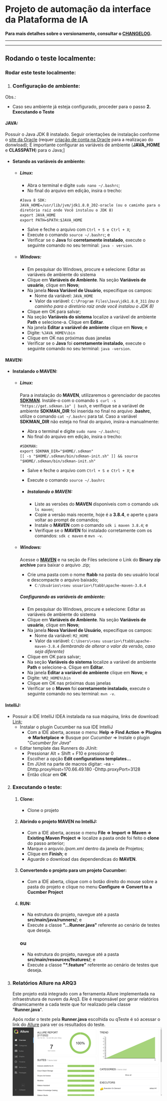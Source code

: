 # Projeto de automação da interface da Plataforma de IA

**Para mais detalhes sobre o versionamento, consultar o [CHANGELOG](https://fontes.intranet.bb.com.br/nia/nia-plataforma-ia-teste-interface-automatizado/nia-plataforma-ia-teste-interface-automatizado/-/blob/master/CHANGELOG.md).**

___
___
## Rodando o teste localmente:

### Rodar este teste localmente:
1.  ### Configuração de ambiente:
Obs.:
- Caso seu ambiente já esteja configurado, proceder para o passo **2. Executando o Teste**

#### JAVA:
Possuir o Java JDK 8 instalado. Seguir orientações de instalação conforme o [site da Oracle](https://www.oracle.com/java/technologies/javase/javase8u211-later-archive-downloads.html) (requer [criação de conta na Oracle](https://profile.oracle.com/myprofile/account/create-account.jspx) para a realizaçao do donwload); É importante configurar as variáveis de ambiente (**JAVA_HOME** e **CLASSPATH**) para o Java;]

- #### Setando as variáveis de ambiente:
	- ##### Linux:
		- Abra o terminal e digite `sudo nano ~/.bashrc`;
		- No final do arquivo em edição, insira o trecho:
		```
        #Java 8 SDK:
		JAVA_HOME=/usr/lib/jvm/jdk1.8.0_202-oracle (ou o caminho para o diretório raiz onde Você instalou o JDK 8)
		export JAVA_HOME
		export PATH=$PATH:$JAVA_HOME
        ```
		- Salve e feche o arquivo com `Ctrl + S e Ctrl + X`;
		- Execute o comando `source ~/.bashrc`; e
		- Verificar se o **Java** foi **corretamente instalado**, execute o seguinte comando no seu terminal: `java - version`.
	
	- ##### Windows:
		- Em pesquisar do Windows, procure e selecione: Editar as variáveis de ambiente do sistema
		- Clique em **Variáveis de Ambiente**. Na seção **Variáveis de usuário**, clique em **Novo**;
		- Na janela **Nova Variável de Usuário**, especifique os campos:
			- Nome da variável: `JAVA_HOME`
			- Valor da variável: `C:\Program Files\Java\jdk1.8.0_311` *(ou o caminho para o diretório raiz onde você instalou o JDK 8)*
		- Clique em OK para salvar;
		- Na seção **Variáveis do sistema** localize a variável de ambiente **Path** e selecione-a. Clique em **Editar**.
		- Na janela **Editar a variável de ambiente** clique em **Novo**; e
		- Digite: `%JAVA_HOME%\bin`
		- Clique em OK nas próximas duas janelas
		- Verificar se o **Java** foi **corretamente instalado**, execute o seguinte comando no seu terminal: `java -version`.

#### MAVEN:
- #### Instalando o MAVEN:
	- ##### Linux:
        Para a instalação do **MAVEN**, utilizaremos o gerenciador de pacotes **[SDKMAN](https://sdkman.io/)**.
        Instále-o com o comando `$ curl -s "https://get.sdkman.io" | bash`, e verifique se a variável de ambiente **SDKMAN_DIR** foi inserida no final no arquivo **.bashrc**, utilize o comando `cat ~/.bashrc` para tal.
        Caso a variável **SDKMAN_DIR** não esteja no final do arquivo, insira-a manualmente:
		- Abra o terminal e digite `sudo nano ~/.bashrc`;
		- No final do arquivo em edição, insira o trecho:
		```
	    #SDKMAN:
		export SDKMAN_DIR="$HOME/.sdkman"
		[[ -s "$HOME/.sdkman/bin/sdkman-init.sh" ]] && source "$HOME/.sdkman/bin/sdkman-init.sh"
        ```
		- Salve e feche o arquivo com `Ctrl + S e Ctrl + X`; e
		- Execute o comando `source ~/.bashrc`
	
        - ##### Instalando o MAVEN:
		    - Liste as versões do **MAVEN** disponíveis com o comando `sdk ls maven`;
		    - Copie a versão mais recente, hoje é a **3.8.4**, e aperte `q` para voltar ao prompt de comandos;
		    - Instale o **MAVEN** com o comando `sdk i maven 3.8.4`; e
		    - Verifique se o **MAVEN** foi instalado corretamente com os comandos: `sdk c maven` e `mvn -v`.

	- ##### Windows:
		Acesse o **[MAVEN](https://maven.apache.org/download.cgi)** e na seção de Files selecione o Link do **Binary zip archive** para baixar o arquivo .zip;
		- Crie uma pasta com o nome **ftabb** na pasta do seu usuário local e descompacte o arquivo baixado;
			- `C:\Usuários\<seu usuario>\ftabb\apache-maven-3.8.4`

		##### Configurando as variáveis de ambiente:
		- Em pesquisar do Windows, procure e selecione: Editar as variáveis de ambiente do sistema
		- Clique em **Variáveis de Ambiente**. Na seção **Variáveis de usuário**, clique em **Novo**;
		- Na janela **Nova Variável de Usuário**, especifique os campos:
			- Nome da variável: `M2_HOME`
			- Valor da variável: `C:\Users\<seu usuario>\ftabb\apache-maven-3.8.4` *(lembrando de alterar o valor da versão, caso seja diferente)*
		- Clique em OK para salvar;
		- Na seção **Variáveis do sistema** localize a variável de ambiente **Path** e selecione-a. Clique em **Editar**.
		- Na janela **Editar a variável de ambiente** clique em **Novo**; e
		- Digite: `%M2_HOME%\bin`
		- Clique em OK nas próximas duas janelas
		- Verificar se o **Maven** foi **corretamente instalado**, execute o seguinte comando no seu terminal: `mvn -v`.

#### IntelliJ:
- Possuir a IDE IntelliJ IDEA instalada na sua máquina, links de download: [Link](https://www.jetbrains.com/pt-br/idea/download/#section=windows);
    - Instalar o plugin Cucumber na sua IDE IntelliJ
        - Com a IDE aberta, acesse o menu: **Help => Find Action => Plugins => Marketplace =>** Busque por *Cucumber* => Instale o plugin "*Cucumber for Java*"
    - Editar template das Runners do JUnit:
        - Pressionar Alt + Shift + F10 e pressionar 0
        - Escolher a opção **Edit configurations templates...**
        - Em JUnit na parte de macros digitar: -ea -Dhttp.proxyHost=170.66.49.180 -Dhttp.proxyPort=3128
        - Então clicar em **OK**

2. ### Executando o teste:
    1. #### Clone:
         - Clone o projeto
    2. #### Abrindo o projeto MAVEN no IntelliJ:
         - Com a IDE aberta, acesse o menu **File => Import => Maven => Existing Maven Project =>** localize a pasta onde foi feito o **clone** do passo anterior;
          - Marque o arquvio */pom.xml* dentro da janela de Projetos;
          - Clique em **Finish**; e
          - Aguarde o download das dependendicas do **MAVEN**.
    3. #### Convertendo o projeto para um projeto Cucumber:
        - Com a IDE aberta, clique com o botão direito do mouse sobre a pasta do projeto e clique no menu **Configure => Convert to a Cucmber Project**
    4. #### RUN:
        - Na estrutura do projeto, navegue até a pasta **src/main/java/runners/**; e
        - Execute a classe **"...Runner.java"** referente ao cenário de testes que deseja.
        ### ou
        - Na estrutura do projeto, navegue até a pasta **src/main/resources/features/**; e
        - Execute a classe **"*.feature"** referente ao cenário de testes que deseja.

3. ### Relatórios Allure na ARQ3
    Este projeto está integrado com a ferramenta Allure implementada na infraestrutura de nuvem da Arq3. Ele é responsável por gerar relatórios dinamicamente a cada teste que for realizado pela classe "**Runner.java**".

    Após rodar o teste pela **Runner.java** escolhida ou qTeste é só acessar o link do [Allure][allure] para ver os resultados do teste.
    ![relatorio][relatorio]

[allure]: http://plataforma-ia-teste-interface-automatizado-allure-arq3.nia.desenv.bb.com.br/allure-docker-service/projects/default/reports/latest/index.html?redirect=false#
[relatorio]: relatorio_allure.png
